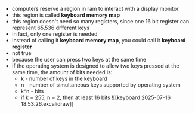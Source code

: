 - computers reserve a region in ram to interact with a display monitor
- this region is called **keyboard memory map**
- this region doesn't need so many registers, since one 16 bit register can represent 65,536 different keys
- in fact, only one register is needed
- instead of calling it **keyboard memory map**, you could call it **keyboard register**
- not true
- because the user can press two keys at the same time
- if the operating system is designed to allow two keys pressed at the same time, the amount of bits needed is:
	- k - number of keys in the keyboard
	- n - number of simultaneous keys supported by operating system
	- k^n - bits
	- if k = 255, n = 2, then at least 16 bits
![[keyboard 2025-07-16 18.53.26.excalidraw]]